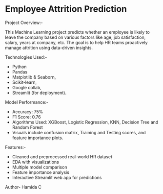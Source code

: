 # Employee Attrition Prediction


Project Overview:-

This Machine Learning project predicts whether an employee is likely to leave the company based on various factors like age, job satisfaction, salary, years at company, etc. The goal is to help HR teams proactively manage attrition using data-driven insights.

Technologies Used:-

* Python
* Pandas
* Matplotlib & Seaborn,
* Scikit-learn,
* Google collab,
* Streamlit (for deployment).

Model Performance:-

* Accuracy: 75%
* F1 Score: 0.76
* Algorithms Used: XGBoost, Logistic Regression, KNN, Decision Tree and Random Forest
* Visuals include confusion matrix, Training and Testing scores, and feature importance plots.

Features:-
* Cleaned and preprocessed real-world HR dataset
* EDA with visualizations
* Multiple model comparison
* Feature importance analysis
* Interactive Streamlit web app for predictions

Author- Hamida C 

